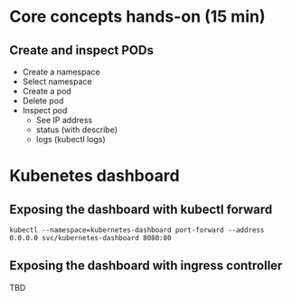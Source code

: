 # Core concepts hands-on (15 min)

## Create and inspect PODs

- Create a namespace
- Select namespace
- Create a pod
- Delete pod
- Inspect pod 
  - See IP address
  - status (with describe)
  - logs (kubectl logs)


# Kubenetes dashboard

## Exposing the dashboard with kubectl forward

```
kubectl --namespace=kubernetes-dashboard port-forward --address 0.0.0.0 svc/kubernetes-dashboard 8080:80
```


## Exposing the dashboard with ingress controller

TBD


